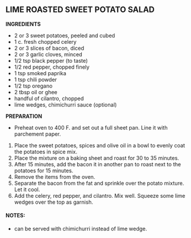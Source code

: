 ## LIME ROASTED SWEET POTATO SALAD

**INGREDIENTS**

* 2 or 3 sweet potatoes, peeled and cubed
* 1 c. fresh chopped celery
* 2 or 3 slices of bacon, diced
* 2 or 3 garlic cloves, minced
* 1/2 tsp black pepper (to taste)
* 1/2 red pepper, chopped finely
* 1 tsp smoked paprika
* 1 tsp chili powder
* 1/2 tsp oregano
* 2 tbsp oil or ghee
* handful of cilantro, chopped
* lime wedges, chimichurri sauce (optional)


**PREPARATION**

* Preheat oven to 400 F. and set out a full sheet pan.  Line it with parchement paper.

1. Place the sweet potatoes, spices and olive oil in a bowl to evenly coat the potatoes in spice mix.
2. Place the mixture on a baking sheet and roast for 30 to 35 minutes.
3. After 15 minutes, add the bacon it in another pan to roast next to the potatoes for 15 minutes.  
4. Remove the items from the oven. 
5. Separate the bacon from the fat and sprinkle over the potato mixture.  Let it cool.
6. Add the celery, red pepper, and cilantro.  Mix well. Squeeze some lime wedges over the top as garnish. 

#### NOTES:
* can be served with chimichurri instead of lime wedge.
